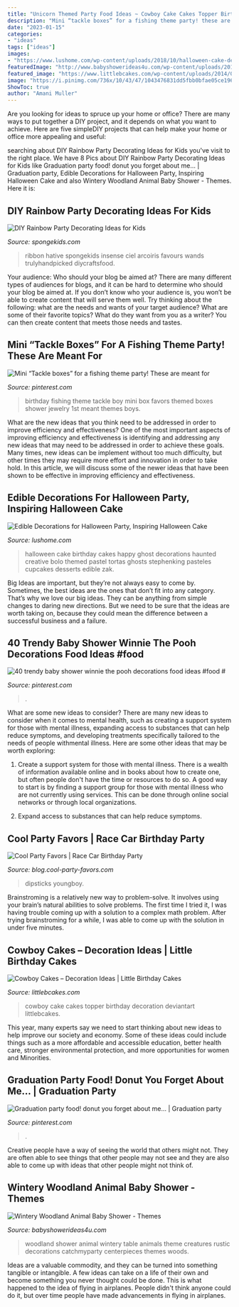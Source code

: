 ```yaml
---
title: "Unicorn Themed Party Food Ideas ~ Cowboy Cake Cakes Topper Birthday Decoration Deviantart Littlebcakes"
description: "Mini “tackle boxes” for a fishing theme party! these are meant for"
date: "2023-01-15"
categories:
- "ideas"
tags: ["ideas"]
images:
- "https://www.lushome.com/wp-content/uploads/2018/10/halloween-cake-decoration-ideas-10.jpg"
featuredImage: "http://www.babyshowerideas4u.com/wp-content/uploads/2016/01/wintery-woodland-animal-baby-shower-food-table-ideas.jpg"
featured_image: "https://www.littlebcakes.com/wp-content/uploads/2014/02/Cowboy-Cake-Ideas.jpg"
image: "https://i.pinimg.com/736x/10/43/47/1043476831dd5fbb0bfae05ce1962a0e--graduation-party-foods-parties-food.jpg"
ShowToc: true
author: "Amani Muller"
---
```



Are you looking for ideas to spruce up your home or office? There are many ways to put together a DIY project, and it depends on what you want to achieve. Here are five simpleDIY projects that can help make your home or office more appealing and useful:

	

		
searching about DIY Rainbow Party Decorating Ideas for Kids you've visit to the right place. We have 8 Pics about DIY Rainbow Party Decorating Ideas for Kids like Graduation party food! donut you forget about me... | Graduation party, Edible Decorations for Halloween Party, Inspiring Halloween Cake and also Wintery Woodland Animal Baby Shower - Themes. Here it is:
		
    
## DIY Rainbow Party Decorating Ideas For Kids

<img loading=lazy src="https://spongekids.com/wp-content/uploads/2014/11/diy-rainbow-party-decorating-ideas/4-candy-decoration.jpg" onerror="this.onerror=null;this.src='https://tse1.mm.bing.net/th?id=OIP.GfTxgQhCKywEmuWykiSTCAHaLG&amp;pid=15.1';" alt="DIY Rainbow Party Decorating Ideas for Kids">

_Source: spongekids.com_

>ribbon hative spongekids insense ciel arcoiris favours wands trulyhandpicked diycraftsfood. 

	

Your audience: Who should your blog be aimed at?
There are many different types of audiences for blogs, and it can be hard to determine who should your blog be aimed at. If you don’t know who your audience is, you won’t be able to create content that will serve them well. Try thinking about the following: what are the needs and wants of your target audience? What are some of their favorite topics? What do they want from you as a writer? You can then create content that meets those needs and tastes.

    
## Mini “Tackle Boxes” For A Fishing Theme Party! These Are Meant For

<img loading=lazy src="https://i.pinimg.com/736x/6c/75/ed/6c75edf6a627d3be30ba6f02a2aa3a11.jpg" onerror="this.onerror=null;this.src='https://tse2.mm.bing.net/th?id=OIP.PFDp1NILVzDx83Sb55zMggHaJ3&amp;pid=15.1';" alt="Mini “Tackle boxes” for a fishing theme party! These are meant for">

_Source: pinterest.com_

>birthday fishing theme tackle boy mini box favors themed boxes shower jewelry 1st meant themes boys. 

	

What are the new ideas that you think need to be addressed in order to improve efficiency and effectiveness?
One of the most important aspects of improving efficiency and effectiveness is identifying and addressing any new ideas that may need to be addressed in order to achieve these goals. Many times, new ideas can be implement without too much difficulty, but other times they may require more effort and innovation in order to take hold. In this article, we will discuss some of the newer ideas that have been shown to be effective in improving efficiency and effectiveness.

    
## Edible Decorations For Halloween Party, Inspiring Halloween Cake

<img loading=lazy src="https://www.lushome.com/wp-content/uploads/2018/10/halloween-cake-decoration-ideas-10.jpg" onerror="this.onerror=null;this.src='https://tse1.mm.bing.net/th?id=OIP.s3VNpk0pR8edJjDp5_Zc5wHaIh&amp;pid=15.1';" alt="Edible Decorations for Halloween Party, Inspiring Halloween Cake">

_Source: lushome.com_

>halloween cake birthday cakes happy ghost decorations haunted creative bolo themed pastel tortas ghosts stephenking pasteles cupcakes desserts edible zak. 

	

Big Ideas are important, but they’re not always easy to come by. Sometimes, the best ideas are the ones that don’t fit into any category. That’s why we love our big ideas. They can be anything from simple changes to daring new directions. But we need to be sure that the ideas are worth taking on, because they could mean the difference between a successful business and a failure.

    
## 40 Trendy Baby Shower Winnie The Pooh Decorations Food Ideas #food #

<img loading=lazy src="https://i.pinimg.com/736x/b4/93/66/b493662d6b2a31f460771aa2b3bca77f.jpg" onerror="this.onerror=null;this.src='https://tse2.mm.bing.net/th?id=OIP.iRZxLd1Q8DfUc6x2yfrOpwHaLH&amp;pid=15.1';" alt="40 trendy baby shower winnie the pooh decorations food ideas #food #">

_Source: pinterest.com_

>. 

	

What are some new ideas to consider?
There are many new ideas to consider when it comes to mental health, such as creating a support system for those with mental illness, expanding access to substances that can help reduce symptoms, and developing treatments specifically tailored to the needs of people withmental illness. Here are some other ideas that may be worth exploring:
1. Create a support system for those with mental illness. There is a wealth of information available online and in books about how to create one, but often people don't have the time or resources to do so. A good way to start is by finding a support group for those with mental illness who are not currently using services. This can be done through online social networks or through local organizations.

2. Expand access to substances that can help reduce symptoms.

    
## Cool Party Favors | Race Car Birthday Party

<img loading=lazy src="https://blog.cool-party-favors.com/wp-content/uploads/2013/03/Race-Car-Party-Food.jpg" onerror="this.onerror=null;this.src='https://tse4.mm.bing.net/th?id=OIP.VghDM_7oX1EKCGUkp0kHnQHaE6&amp;pid=15.1';" alt="Cool Party Favors | Race Car Birthday Party">

_Source: blog.cool-party-favors.com_

>dipsticks youngboy. 

	

Brainstroming is a relatively new way to problem-solve. It involves using your brain’s natural abilities to solve problems. The first time I tried it, I was having trouble coming up with a solution to a complex math problem. After trying brainstroming for a while, I was able to come up with the solution in under five minutes.

    
## Cowboy Cakes – Decoration Ideas | Little Birthday Cakes

<img loading=lazy src="https://www.littlebcakes.com/wp-content/uploads/2014/02/Cowboy-Cake-Ideas.jpg" onerror="this.onerror=null;this.src='https://tse3.mm.bing.net/th?id=OIP.SwowEiBcfxsJ414qzpoUcQHaJ4&amp;pid=15.1';" alt="Cowboy Cakes – Decoration Ideas | Little Birthday Cakes">

_Source: littlebcakes.com_

>cowboy cake cakes topper birthday decoration deviantart littlebcakes. 

	

This year, many experts say we need to start thinking about new ideas to help improve our society and economy. Some of these ideas could include things such as a more affordable and accessible education, better health care, stronger environmental protection, and more opportunities for women and Minorities.

    
## Graduation Party Food! Donut You Forget About Me... | Graduation Party

<img loading=lazy src="https://i.pinimg.com/736x/10/43/47/1043476831dd5fbb0bfae05ce1962a0e--graduation-party-foods-parties-food.jpg" onerror="this.onerror=null;this.src='https://tse4.mm.bing.net/th?id=OIP.Kn8ECnuf5qtEZLIh7o-CowHaJ3&amp;pid=15.1';" alt="Graduation party food! donut you forget about me... | Graduation party">

_Source: pinterest.com_

>. 

	

Creative people have a way of seeing the world that others might not. They are often able to see things that other people may not see and they are also able to come up with ideas that other people might not think of.

    
## Wintery Woodland Animal Baby Shower - Themes

<img loading=lazy src="http://www.babyshowerideas4u.com/wp-content/uploads/2016/01/wintery-woodland-animal-baby-shower-food-table-ideas.jpg" onerror="this.onerror=null;this.src='https://tse2.mm.bing.net/th?id=OIP.sRcQGbvBV0StPINHaNAcXQHaJ4&amp;pid=15.1';" alt="Wintery Woodland Animal Baby Shower - Themes">

_Source: babyshowerideas4u.com_

>woodland shower animal wintery table animals theme creatures rustic decorations catchmyparty centerpieces themes woods. 

	

Ideas are a valuable commodity, and they can be turned into something tangible or intangible. A few ideas can take on a life of their own and become something you never thought could be done. This is what happened to the idea of flying in airplanes. People didn't think anyone could do it, but over time people have made advancements in flying in airplanes.

